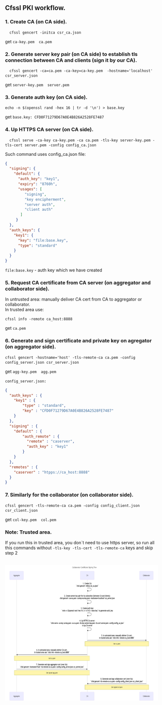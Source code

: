 ## Cfssl PKI workflow.

### 1. Create CA (on CA side).
```
  cfssl gencert -initca csr_ca.json
```
get  ```ca-key.pem  ca.pem```
### 2. Generate server key pair (on CA side) to establish tls connection between CA and clients (sign it by our CA).
```
  cfssl gencert -ca=ca.pem -ca-key=ca-key.pem  -hostname='localhost' csr_server.json
```
get  ```server-key.pem  server.pem```
### 3. Generate auth key (on CA side).
```
echo -n $(openssl rand -hex 16 | tr -d '\n') > base.key
```
get  ```base.key: CFD0F71279D67A0E4B826A2528FE7487```

### 4. Up HTTPS CA server (on CA side).
```
  cfssl serve -ca-key ca-key.pem -ca ca.pem -tls-key server-key.pem -tls-cert server.pem -config config_ca.json
```
Such command uses config_ca.json file:
```json
{
  "signing": {
    "default": {
      "auth_key": "key1",
      "expiry": "8760h",
      "usages": [
         "signing",
         "key encipherment",
         "server auth",
         "client auth"
       ]
     }
  },
  "auth_keys": {
    "key1": {
      "key": "file:base.key",
      "type": "standard"
    }
  }
}
```
```file:base.key``` - auth key which we have created
### 5. Request CA certificate from CA server (on aggregator and collaborator side).
In untrusted area: manually deliver CA cert from CA to aggregator or collaborator.<br>
In trusted area use:
```
cfssl info -remote ca_host:8888
```
get ```ca.pem```
### 6. Generate and sign certificate and private key on agregator (on aggregator side). 
```
cfssl gencert -hostname='host' -tls-remote-ca ca.pem -config config_server.json csr_server.json
```
get ```agg-key.pem  agg.pem```

```config_server.json:```
```json
{
  "auth_keys" : {
    "key1" : {
        "type" : "standard",
        "key" : "CFD0F71279D67A0E4B826A2528FE7487"
    }
  },
  "signing" : {
    "default" : {
        "auth_remote" : {
          "remote" : "caserver",
          "auth_key" : "key1"
        }
    }
  },
  "remotes" : {
    "caserver" : "htpps://ca_host:8888"
  }
}
```
### 7. Similarly for the collaborator  (on collaborator side).
```
cfssl gencert -tls-remote-ca ca.pem -config config_client.json csr_client.json
```
get ```col-key.pem  col.pem```

### Note: Trusted area.
If you run this in trusted area, you don`t need to use https server, so run all this commands without ```-tls-key -tls-cert -tls-remote-ca``` keys and skip step 2<br><br>


![Cfssl workflow](./images/cfssl_flow.png?raw=true "Cfssl workflow")
